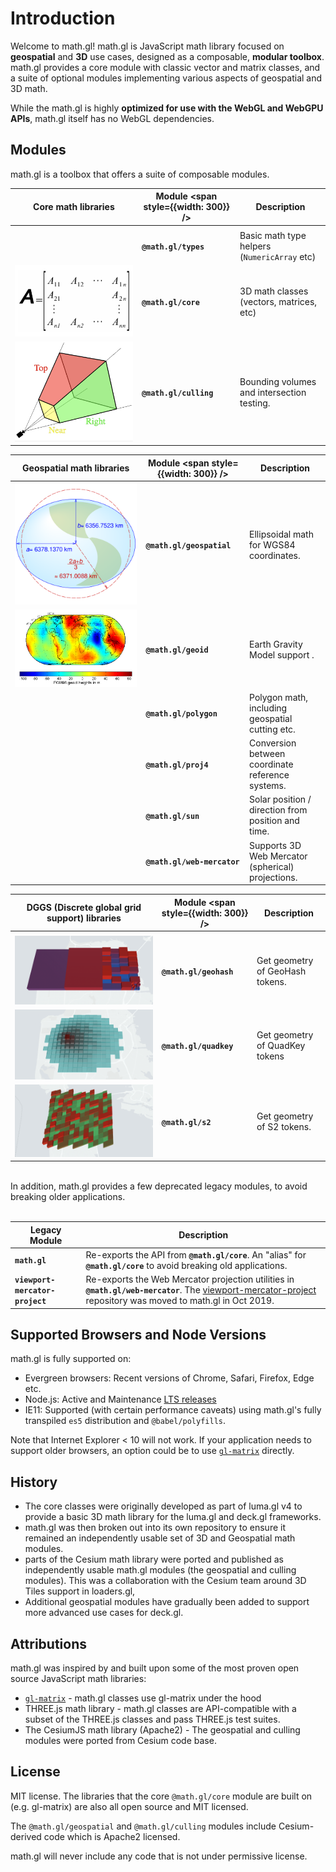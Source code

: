 # Introduction

Welcome to math.gl! math.gl is JavaScript math library focused on **geospatial** and **3D** use cases, designed as a composable, **modular toolbox**. math.gl provides a core module with classic vector and matrix classes, and a suite of optional modules implementing various aspects of geospatial and 3D math.

While the math.gl is highly **optimized for use with the WebGL and WebGPU APIs**, math.gl itself has no WebGL dependencies.

## Modules

math.gl is a toolbox that offers a suite of composable modules.

| **Core math libraries**                             | Module <span style={{width: 300}} /> | Description                                        |
| --------------------------------------------------- | ------------------------------------ | -------------------------------------------------- |
|                                                     |                                      |                                                    |
|                                                     | **`@math.gl/types`**                 | Basic math type helpers (`NumericArray` etc)       |
| ![core](./images/core.png 'core')                   | **`@math.gl/core`**                  | 3D math classes (vectors, matrices, etc)           |
| ![culling](./images/culling.png 'culling')          | **`@math.gl/culling`**               | Bounding volumes and intersection testing.         |

| **Geospatial math libraries**                       | Module <span style={{width: 300}} /> | Description                                        |
| --------------------------------------------------- | ---------------------------          | -------------------------------------------------- |
| ![geospatial](./images/geospatial.svg 'geospatial') | **`@math.gl/geospatial`**            | Ellipsoidal math for WGS84 coordinates.            |
| ![geoid](./images/geoid.png 'geoid')                | **`@math.gl/geoid`**                 | Earth Gravity Model support .                      |
|                                                     | **`@math.gl/polygon`**               | Polygon math, including geospatial cutting etc.    |
|                                                     | **`@math.gl/proj4`**                 | Conversion between coordinate reference systems.   |
|                                                     | **`@math.gl/sun`**                   | Solar position / direction from position and time. |
|                                                     | **`@math.gl/web-mercator`**          | Supports 3D Web Mercator (spherical) projections.  |

| **DGGS (Discrete global grid support) libraries**                        | Module <span style={{width: 300}} /> | Description                                        |
| --------------------------------------------------- | ---------------------------          | -------------------------------------------------- |
|   |                                      |                                                    |
| ![geohash](./images/dggs/geohash.png 'geohash')     | **`@math.gl/geohash`**               | Get geometry of GeoHash tokens.                    |
| ![quadkey](./images/dggs/quadkey.png 'quadkey')     | **`@math.gl/quadkey`**               | Get geometry of QuadKey tokens                     |
| ![s2](./images/dggs/s2.png 's2')                    | **`@math.gl/s2`**                    | Get geometry of S2 tokens.                         |

<br/>
In addition, math.gl provides a few deprecated legacy modules, to avoid breaking older applications.
<br/>
<br/>

| Legacy Module                   | Description                                                                                                                                                                                                             |
| ------------------------------- | ----------------------------------------------------------------------------------------------------------------------------------------------------------------------------------------------------------------------- |
| **`math.gl`**                   | Re-exports the API from **`@math.gl/core`**. An "alias" for **`@math.gl/core`** to avoid breaking old applications.                                                                                                     |
| **`viewport-mercator-project`** | Re-exports the Web Mercator projection utilities in **`@math.gl/web-mercator`**. The [viewport-mercator-project](https://github.com/uber-common/viewport-mercator-project) repository was moved to math.gl in Oct 2019. |

## Supported Browsers and Node Versions

math.gl is fully supported on:

- Evergreen browsers: Recent versions of Chrome, Safari, Firefox, Edge etc.
- Node.js: Active and Maintenance [LTS releases](https://nodejs.org/en/about/releases/)
- IE11: Supported (with certain performance caveats) using math.gl's fully transpiled `es5` distribution and `@babel/polyfills`.

Note that Internet Explorer < 10 will not work. If your application needs to support older browsers, an option could be to use [`gl-matrix`](http://glmatrix.net/) directly.

## History

- The core classes were originally developed as part of luma.gl v4 to provide a basic 3D math library for the luma.gl and deck.gl frameworks.
- math.gl was then broken out into its own repository to ensure it remained an independently usable set of 3D and Geospatial math modules.
- parts of the Cesium math library were ported and published as independently usable math.gl modules (the geospatial and culling modules). This was a collaboration with the Cesium team around 3D Tiles support in loaders.gl,
- Additional geospatial modules have gradually been added to support more advanced use cases for deck.gl.

## Attributions

math.gl was inspired by and built upon some of the most proven open source JavaScript math libraries:

- [`gl-matrix`](http://glmatrix.net/) - math.gl classes use gl-matrix under the hood
- THREE.js math library - math.gl classes are API-compatible with a subset of the THREE.js classes and pass THREE.js test suites.
- The CesiumJS math library (Apache2) - The geospatial and culling modules were ported from Cesium code base.

## License

MIT license. The libraries that the core `@math.gl/core` module are built on (e.g. gl-matrix) are also all open source and MIT licensed.

The `@math.gl/geospatial` and `@math.gl/culling` modules include Cesium-derived code which is Apache2 licensed.

math.gl will never include any code that is not under permissive license.
